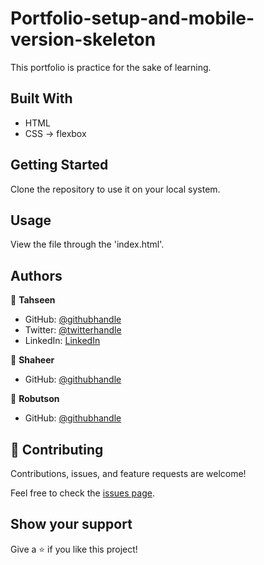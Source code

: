 # Portfolio-setup-and-mobile-version-skeleton
This portfolio is practice for the sake of learning.

## Built With

- HTML
- CSS
-> flexbox

## Getting Started

Clone the repository to use it on your local system.

## Usage

View the file through the 'index.html'.

## Authors

👤 **Tahseen**

- GitHub: [@githubhandle](https://github.com/tahseenzahra)
- Twitter: [@twitterhandle](https://twitter.com/tahseen1zahra)
- LinkedIn: [LinkedIn](https://www.linkedin.com/in/tahseenzahra/)

👤 **Shaheer**

- GitHub: [@githubhandle](https://github.com/ShaheerCH)

👤 **Robutson**

- GitHub: [@githubhandle](https://github.com/bobb-Rob)

## 🤝 Contributing

Contributions, issues, and feature requests are welcome!

Feel free to check the [issues page](../../issues/).

## Show your support

Give a ⭐️ if you like this project!